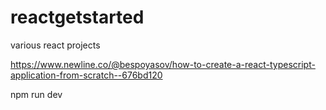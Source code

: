 # reactgetstarted

various react projects

https://www.newline.co/@bespoyasov/how-to-create-a-react-typescript-application-from-scratch--676bd120

npm run dev